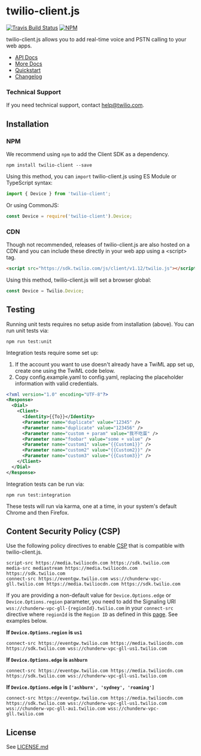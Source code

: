 twilio-client.js
================

[![Travis Build Status](https://travis-ci.org/twilio/twilio-client.js.svg?branch=master)](https://travis-ci.org/twilio/twilio-client.js) [![NPM](https://img.shields.io/npm/v/twilio-client.svg)](https://www.npmjs.com/package/twilio-client)

twilio-client.js allows you to add real-time voice and PSTN calling to your web apps.

* [API Docs](https://twilio.github.io/twilio-client.js/index.html)
* [More Docs](https://www.twilio.com/docs/voice/client/javascript/overview)
* [Quickstart](https://www.twilio.com/docs/voice/client/javascript/quickstart)
* [Changelog](https://github.com/twilio/twilio-client.js/blob/master/CHANGELOG.md)

### Technical Support
If you need technical support, contact
[help@twilio.com](mailto:help@twilio.com).

Installation
------------

### NPM

We recommend using `npm` to add the Client SDK as a dependency.

```
npm install twilio-client --save
```

Using this method, you can `import` twilio-client.js using ES Module or TypeScript syntax:

```js
import { Device } from 'twilio-client';

```

Or using CommonJS:

```js
const Device = require('twilio-client').Device;
```

### CDN

Though not recommended, releases of twilio-client.js are also hosted on a CDN and you can include
these directly in your web app using a &lt;script&gt; tag.

```html
<script src="https://sdk.twilio.com/js/client/v1.12/twilio.js"></script>
```

Using this method, twilio-client.js will set a browser global:

```js
const Device = Twilio.Device;
```

Testing
-------

Running unit tests requires no setup aside from installation (above). You can run unit tests via:

```
npm run test:unit
```

Integration tests require some set up:

1. If the account you want to use doesn't already have a TwiML app set up, create one using the
   TwiML code below.
2. Copy config.example.yaml to config.yaml, replacing the placeholder information with valid credentials.

```xml
<?xml version="1.0" encoding="UTF-8"?>
<Response>
  <Dial>
    <Client>
      <Identity>{{To}}</Identity>
      <Parameter name="duplicate" value="12345" />
      <Parameter name="duplicate" value="123456" />
      <Parameter name="custom + param" value="我不吃蛋" />
      <Parameter name="foobar" value="some + value" />
      <Parameter name="custom1" value="{{Custom1}}" />
      <Parameter name="custom2" value="{{Custom2}}" />
      <Parameter name="custom3" value="{{Custom3}}" />
    </Client>
  </Dial>
</Response>
```

Integration tests can be run via:

```
npm run test:integration
```

These tests will run via karma, one at a time, in your system's default Chrome and then Firefox.

Content Security Policy (CSP)
----------------------------

Use the following policy directives to enable [CSP](https://developer.mozilla.org/en-US/docs/Web/HTTP/CSP) that is compatible with twilio-client.js.

```
script-src https://media.twiliocdn.com https://sdk.twilio.com
media-src mediastream https://media.twiliocdn.com https://sdk.twilio.com
connect-src https://eventgw.twilio.com wss://chunderw-vpc-gll.twilio.com https://media.twiliocdn.com https://sdk.twilio.com
```

If you are providing a non-default value for `Device.Options.edge` or `Device.Options.region` parameter, you need to add the Signaling URI `wss://chunderw-vpc-gll-{regionId}.twilio.com` in your `connect-src` directive where `regionId` is the `Region ID` as defined in this [page](https://www.twilio.com/docs/global-infrastructure/edge-locations/legacy-regions). See examples below.

**If `Device.Options.region` is `us1`**

```
connect-src https://eventgw.twilio.com https://media.twiliocdn.com https://sdk.twilio.com wss://chunderw-vpc-gll-us1.twilio.com
```

**If `Device.Options.edge` is `ashburn`**

```
connect-src https://eventgw.twilio.com https://media.twiliocdn.com https://sdk.twilio.com wss://chunderw-vpc-gll-us1.twilio.com
```

**If `Device.Options.edge` is `['ashburn', 'sydney', 'roaming']`**

```
connect-src https://eventgw.twilio.com https://media.twiliocdn.com https://sdk.twilio.com wss://chunderw-vpc-gll-us1.twilio.com wss://chunderw-vpc-gll-au1.twilio.com wss://chunderw-vpc-gll.twilio.com
```

License
-------

See [LICENSE.md](https://github.com/twilio/twilio-client.js/blob/master/LICENSE.md)
